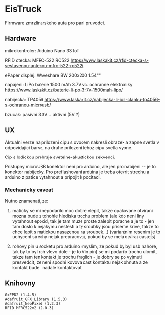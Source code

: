 # EisTruck

Firmware zmrzlinarskeho auta pro pani pruvodci.

## Hardware

mikrokontroler: Arduino Nano 33 IoT

RFID ctecka: MFRC-522 RC522
https://www.laskakit.cz/rfid-ctecka-s-vestavenou-antenou-mfrc-522-rc522/

ePaper displej: Waveshare BW 200x200 1.54""

napajeni: LiPo baterie 1500 mAh 3.7V vc. ochranne elektroniky
https://www.laskakit.cz/baterie-li-po-3-7v-1500mah-lipo/

nabijecka: TP4056
https://www.laskakit.cz/nabijecka-li-ion-clanku-tp4056-s-ochranou-microusb/

bzucak: pasivni 3.3V + aktivni (5V ?)

## UX

Aktualni verze na prilozeni cipu s ovocem nakresli obrazek a zapne svetla v odpovidajici barve, na druhe prilozeni tehoz cipu svetla vypne.

Cip s lodickou prehraje svetelne-akustickou sekvenci.

Pristupny microUSB konektor neni pro arduino, ale jen pro nabijeni -- je to konektor nabijecky. Pro preflashovani arduina je treba otevrit strechu a arduino z patice vytahnout a pripojit k pocitaci.

### Mechanicky caveat

Nutno znamenati, ze:

1) maticky se mi nepodarilo moc dobre vlepit, takze opakovane otvirani mozna bude z tohohle hlediska trochu problem (ale kdo neni liny vytahnout epoxid, tak je tam muze proste zalepit poradne a je to - jen tam doslo k nejakymu nestesti a ty sroubky jsou priserne krive, takze to chce lepit s matickou nasazenou na sroubek...)
(variantnim resenim je to uchyceni strechy nejak prepracovat, pokud by se mela otvirat castejs)

2) rohovy pin u socketu pro arduino (myslim, ze pokud by byl usb nahore, tak by to byl roh vlevo dole - je to Vin pin) se mi podarilo trochu ulomit, takze tam ten kontakt je trochu fraglich - je dobry se po vyjmuti presvedcit, ze neni spodni kovova cast kontaktu nejak ohnuta a ze kontakt bude i nadale kontaktovat.

## Knihovny

```
GxEPD2 (1.4.5)
Adafruit_GFX_Library (1.5.3)
Adafruit_NeoPixel (1.2.3)
RFID_MFRC522v2 (2.0.3)
```